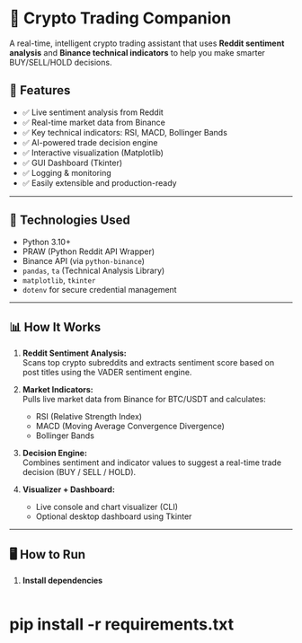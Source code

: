 # 🧠 Crypto Trading Companion

A real-time, intelligent crypto trading assistant that uses **Reddit sentiment analysis** and **Binance technical indicators** to help you make smarter BUY/SELL/HOLD decisions.

## 🚀 Features

- ✅ Live sentiment analysis from Reddit
- ✅ Real-time market data from Binance
- ✅ Key technical indicators: RSI, MACD, Bollinger Bands
- ✅ AI-powered trade decision engine
- ✅ Interactive visualization (Matplotlib)
- ✅ GUI Dashboard (Tkinter)
- ✅ Logging & monitoring
- ✅ Easily extensible and production-ready

---

## 🧰 Technologies Used

- Python 3.10+
- PRAW (Python Reddit API Wrapper)
- Binance API (via `python-binance`)
- `pandas`, `ta` (Technical Analysis Library)
- `matplotlib`, `tkinter`
- `dotenv` for secure credential management

---

## 📊 How It Works

1. **Reddit Sentiment Analysis:**  
   Scans top crypto subreddits and extracts sentiment score based on post titles using the VADER sentiment engine.

2. **Market Indicators:**  
   Pulls live market data from Binance for BTC/USDT and calculates:
   - RSI (Relative Strength Index)
   - MACD (Moving Average Convergence Divergence)
   - Bollinger Bands

3. **Decision Engine:**  
   Combines sentiment and indicator values to suggest a real-time trade decision (BUY / SELL / HOLD).

4. **Visualizer + Dashboard:**  
   - Live console and chart visualizer (CLI)
   - Optional desktop dashboard using Tkinter

---

## 🖥️ How to Run

1. **Install dependencies**
   ```bash
 #  pip install -r requirements.txt
